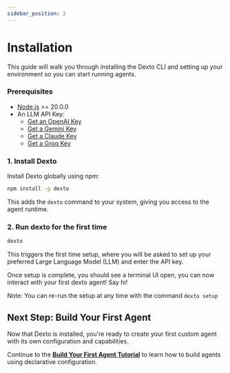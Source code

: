 ```yaml
---
sidebar_position: 2
---
```


# Installation

This guide will walk you through installing the Dexto CLI and setting up your environment so you can start running agents.

### Prerequisites
- [Node.js](https://nodejs.org/en/download) >= 20.0.0
- An LLM API Key:
  -  [Get an OpenAI Key](https://platform.openai.com/api-keys)
  -  [Get a Gemini Key](https://aistudio.google.com/apikey)
  -  [Get a Claude Key](https://console.anthropic.com/settings/keys)
  -  [Get a Groq Key](https://console.groq.com/keys)

### 1. Install Dexto
Install Dexto globally using npm:

```bash
npm install -g dexto
```
This adds the `dexto` command to your system, giving you access to the agent runtime.

### 2. Run dexto for the first time

```bash
dexto
```

This triggers the first time setup, where you will be asked to set up your preferred Large Language Model (LLM) and enter the API key.

Once setup is complete, you should see a terminal UI open, you can now interact with your first dexto agent! Say hi!

Note: You can re-run the setup at any time with the command `dexto setup`

## Next Step: Build Your First Agent
Now that Dexto is installed, you're ready to create your first custom agent with its own configuration and capabilities.

Continue to the **[Build Your First Agent Tutorial](./build-first-agent-tutorial.mdx)** to learn how to build agents using declarative configuration. 
